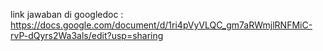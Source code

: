 link jawaban di googledoc :
https://docs.google.com/document/d/1ri4pVyVLQC_gm7aRWmjlRNFMiC-rvP-dQyrs2Wa3als/edit?usp=sharing

